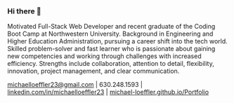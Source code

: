 ### Hi there 👋

Motivated Full-Stack Web Developer and recent graduate of the Coding Boot Camp at Northwestern University. Background in Engineering and Higher Education Administration, pursuing a career shift into the tech world. Skilled problem-solver and fast learner who is passionate about gaining new competencies and working through challenges with increased efficiency. Strengths include collaboration, attention to detail, flexibility, innovation, project management, and clear communication.

[michaelloeffler23@gmail.com](mailto:michaeloeffler23@gmail.com) | 630.248.1593 | [linkedin.com/in/michaelloeffler23](linkedin.com/in/michaelloeffler23) | [michael-loeffler.github.io/Portfolio](michael-loeffler.github.io/Portfolio)
